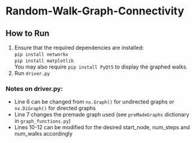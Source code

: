 # Random-Walk-Graph-Connectivity

## How to Run

1. Ensure that the required dependencies are installed:<br>
```pip install networkx```<br>```pip install matplotlib```<br>
You may also require ```pip install PyQt5``` to display the graphed walks.
2. Run ```driver.py```

### Notes on driver.py:
- Line 6 can be changed from ```nx.Graph()``` for undirected graphs or ```nx.DiGraph()``` for directed graphs
- Line 7 changes the premade graph used (see ```preMadeGraphs``` dictionary in ```graph_functions.py```)
- Lines 10-12 can be modified for the desired start_node, num_steps and num_walks accordingly
